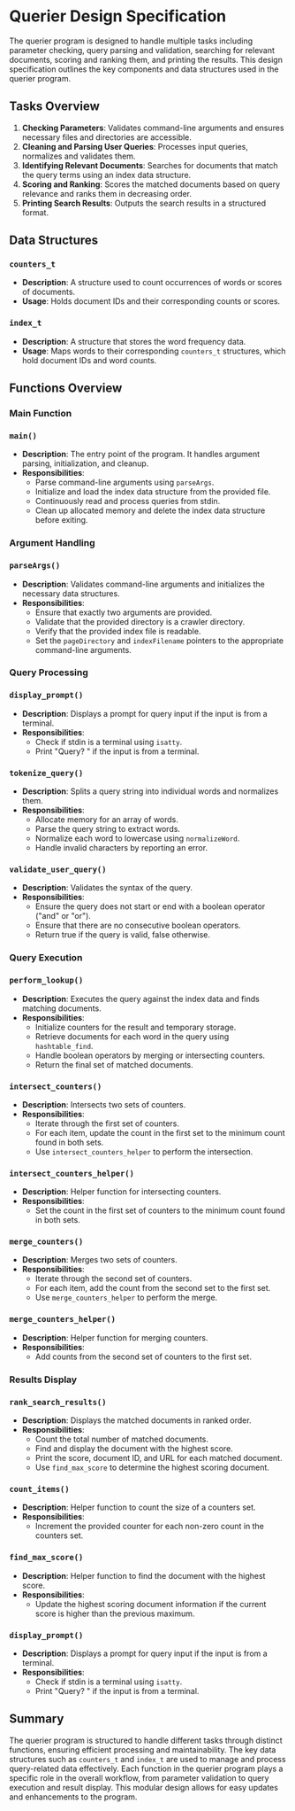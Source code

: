 # Querier Design Specification

The querier program is designed to handle multiple tasks including parameter checking, query parsing and validation, searching for relevant documents, scoring and ranking them, and printing the results. This design specification outlines the key components and data structures used in the querier program.

## Tasks Overview

1. **Checking Parameters**: Validates command-line arguments and ensures necessary files and directories are accessible.
2. **Cleaning and Parsing User Queries**: Processes input queries, normalizes and validates them.
3. **Identifying Relevant Documents**: Searches for documents that match the query terms using an index data structure.
4. **Scoring and Ranking**: Scores the matched documents based on query relevance and ranks them in decreasing order.
5. **Printing Search Results**: Outputs the search results in a structured format.

## Data Structures

### `counters_t`
- **Description**: A structure used to count occurrences of words or scores of documents.
- **Usage**: Holds document IDs and their corresponding counts or scores.

### `index_t`
- **Description**: A structure that stores the word frequency data.
- **Usage**: Maps words to their corresponding `counters_t` structures, which hold document IDs and word counts.

## Functions Overview

### Main Function

### `main()`
- **Description**: The entry point of the program. It handles argument parsing, initialization, and cleanup.
- **Responsibilities**:
  - Parse command-line arguments using `parseArgs`.
  - Initialize and load the index data structure from the provided file.
  - Continuously read and process queries from stdin.
  - Clean up allocated memory and delete the index data structure before exiting.

### Argument Handling

### `parseArgs()`
- **Description**: Validates command-line arguments and initializes the necessary data structures.
- **Responsibilities**:
  - Ensure that exactly two arguments are provided.
  - Validate that the provided directory is a crawler directory.
  - Verify that the provided index file is readable.
  - Set the `pageDirectory` and `indexFilename` pointers to the appropriate command-line arguments.

### Query Processing

### `display_prompt()`
- **Description**: Displays a prompt for query input if the input is from a terminal.
- **Responsibilities**:
  - Check if stdin is a terminal using `isatty`.
  - Print "Query? " if the input is from a terminal.

### `tokenize_query()`
- **Description**: Splits a query string into individual words and normalizes them.
- **Responsibilities**:
  - Allocate memory for an array of words.
  - Parse the query string to extract words.
  - Normalize each word to lowercase using `normalizeWord`.
  - Handle invalid characters by reporting an error.

### `validate_user_query()`
- **Description**: Validates the syntax of the query.
- **Responsibilities**:
  - Ensure the query does not start or end with a boolean operator ("and" or "or").
  - Ensure that there are no consecutive boolean operators.
  - Return true if the query is valid, false otherwise.

### Query Execution

### `perform_lookup()`
- **Description**: Executes the query against the index data and finds matching documents.
- **Responsibilities**:
  - Initialize counters for the result and temporary storage.
  - Retrieve documents for each word in the query using `hashtable_find`.
  - Handle boolean operators by merging or intersecting counters.
  - Return the final set of matched documents.

### `intersect_counters()`
- **Description**: Intersects two sets of counters.
- **Responsibilities**:
  - Iterate through the first set of counters.
  - For each item, update the count in the first set to the minimum count found in both sets.
  - Use `intersect_counters_helper` to perform the intersection.

### `intersect_counters_helper()`
- **Description**: Helper function for intersecting counters.
- **Responsibilities**:
  - Set the count in the first set of counters to the minimum count found in both sets.

### `merge_counters()`
- **Description**: Merges two sets of counters.
- **Responsibilities**:
  - Iterate through the second set of counters.
  - For each item, add the count from the second set to the first set.
  - Use `merge_counters_helper` to perform the merge.

### `merge_counters_helper()`
- **Description**: Helper function for merging counters.
- **Responsibilities**:
  - Add counts from the second set of counters to the first set.

### Results Display

### `rank_search_results()`
- **Description**: Displays the matched documents in ranked order.
- **Responsibilities**:
  - Count the total number of matched documents.
  - Find and display the document with the highest score.
  - Print the score, document ID, and URL for each matched document.
  - Use `find_max_score` to determine the highest scoring document.

### `count_items()`
- **Description**: Helper function to count the size of a counters set.
- **Responsibilities**:
  - Increment the provided counter for each non-zero count in the counters set.

### `find_max_score()`
- **Description**: Helper function to find the document with the highest score.
- **Responsibilities**:
  - Update the highest scoring document information if the current score is higher than the previous maximum.

### `display_prompt()`
- **Description**: Displays a prompt for query input if the input is from a terminal.
- **Responsibilities**:
  - Check if stdin is a terminal using `isatty`.
  - Print "Query? " if the input is from a terminal.

## Summary

The querier program is structured to handle different tasks through distinct functions, ensuring efficient processing and maintainability. The key data structures such as `counters_t` and `index_t` are used to manage and process query-related data effectively. Each function in the querier program plays a specific role in the overall workflow, from parameter validation to query execution and result display. This modular design allows for easy updates and enhancements to the program.